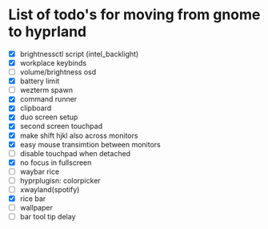 # List of todo's for moving from gnome to hyprland

- [x] brightnessctl script  (intel_backlight)
- [x] workplace keybinds 
- [ ] volume/brightness osd
- [x] battery limit
- [ ] wezterm spawn
- [x] command runner
- [x] clipboard
- [x] duo screen setup
- [x] second screen touchpad
- [x] make shift hjkl also across monitors
- [x] easy mouse transimtion between monitors
- [ ] disable touchpad when detached 
- [x] no focus in fullscreen
- [ ] waybar rice
- [ ] hyprplugisn: colorpicker
- [ ] xwayland(spotify)
- [x] rice bar
- [ ] wallpaper
- [ ] bar  tool tip delay

